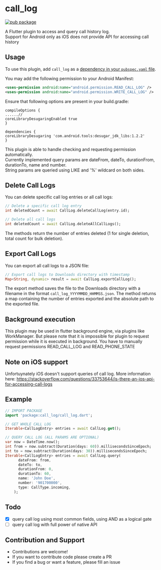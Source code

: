 # call_log

[![pub package](https://img.shields.io/pub/v/call_log.svg)](https://pub.dartlang.org/packages/call_log)

A Flutter plugin to access and query call history log.\
Support for Android only as iOS does not provide API for accessing call history

## Usage

To use this plugin, add `call_log` as a [dependency in your `pubspec.yaml` file](https://flutter.io/platform-plugins/).

You may add the following permission to your Android Manifest:

```xml
<uses-permission android:name="android.permission.READ_CALL_LOG" />
<uses-permission android:name="android.permission.WRITE_CALL_LOG" />
```

Ensure that following options are present in your build.gradle:

```
compileOptions {
......//
coreLibraryDesugaringEnabled true
}

dependencies {
coreLibraryDesugaring 'com.android.tools:desugar_jdk_libs:1.2.2'
}
```

This plugin is able to handle checking and requesting permission automatically.\
Currently implemented query params are dateFrom, dateTo, durationFrom, durationTo, name and number.\
String params are queried using LIKE and '%' wildcard on both sides.

## Delete Call Logs

You can delete specific call log entries or all call logs:

```dart
// Delete a specific call log entry
int deletedCount = await CallLog.deleteCallLog(entry.id);

// Delete all call logs
int deletedCount = await CallLog.deleteAllCallLogs();
```

The methods return the number of entries deleted (1 for single deletion, total count for bulk deletion).

## Export Call Logs

You can export all call logs to a JSON file:

```dart
// Export call logs to Downloads directory with timestamp
Map<String, dynamic> result = await CallLog.exportCallLog();
```

The export method saves the file to the Downloads directory with a filename in the format `call_log_YYYYMMDD_HHMMSS.json`. The method returns a map containing the number of entries exported and the absolute path to the exported file.

## Background execution

This plugin may be used in flutter background engine, via plugins like WorkManager. But please note that it is impossible for plugin to request permission while it is executed in background. You have to manually request permissions READ_CALL_LOG and READ_PHONE_STATE

## Note on iOS support

Unfortuynately iOS doesn't support queries of call log. More information here: https://stackoverflow.com/questions/33753644/is-there-an-ios-api-for-accessing-call-logs

## Example

```dart
// IMPORT PACKAGE
import 'package:call_log/call_log.dart';

// GET WHOLE CALL LOG
Iterable<CallLogEntry> entries = await CallLog.get();

// QUERY CALL LOG (ALL PARAMS ARE OPTIONAL)
var now = DateTime.now();
int from = now.subtract(Duration(days: 60)).millisecondsSinceEpoch;
int to = now.subtract(Duration(days: 30)).millisecondsSinceEpoch;
Iterable<CallLogEntry> entries = await CallLog.query(
      dateFrom: from,
      dateTo: to,
      durationFrom: 0,
      durationTo: 60,
      name: 'John Doe',
      number: '901700000',
      type: CallType.incoming,
    );
```

## Todo

- [x] query call log using most common fields, using AND as a logical gate
- [ ] query call log with full power of native API

## Contribution and Support

- Contributions are welcome!
- If you want to contribute code please create a PR
- If you find a bug or want a feature, please fill an issue

